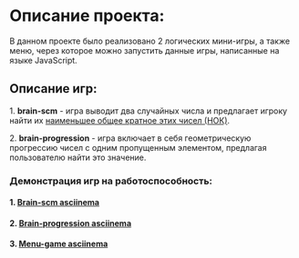<h1>Описание проекта:</h1> 
<p>В данном проекте было реализовано 2 логических мини-игры, а также меню, через которое можно запустить данные игры, написанные на языке JavaScript.</p> 
 
<h2>Описание игр:</h2> 
 
<p>1. <b>brain-scm</b> - игра выводит два случайных числа и предлагает игроку найти их <ins>наименьшее общее кратное этих чисел (НОК)</ins>.</p>
<p>2. <b>brain-progression</b> - игра включает в себя геометрическую прогрессию чисел с одним пропущенным элементом, предлагая пользователю найти это значение.</p>

<h3>Демонстрация игр на работоспособность:</h3>

#### 1. [Brain-scm asciinema](https://asciinema.org/a/BdSqeDiVbD3u2Rm7PaMW0kQUz)
#### 2. [Brain-progression asciinema](https://asciinema.org/a/LOJQ2PbOcfQ8nn0ksl02VXHxq)
#### 3. [Menu-game asciinema](https://asciinema.org/a/QU6zXVV9ueUCJtsoNaUyouZVy)